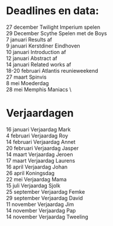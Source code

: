 # Deadlines en data:
27 december Twilight Imperium spelen\
29 December Scythe Spelen met de Boys \
7 januari Results af \
9 januari Kerstdiner Eindhoven \
10 januari Introduction af \
12 januari Abstract af \
14 januari Related works af \
18-20 februari Atlantis reunieweekend \
27 maart Spinvis \
8 mei Moederdag \
28 mei Memphis Maniacs \


# Verjaardagen
16 januari Verjaardag Mark \
4  februari Verjaardag Roy \
14 februari Verjaardag Annet \
20 februari Verjaardag Jasper \
14 maart Verjaardag Jeroen \
17 maart Verjaardag Laurens \
16 april Verjaardag Johan \
26 april Koningsdag \
22 mei Verjaardag Mama \
15 juli Verjaardag Sjolk \
25 september Verjaardag Femke \
29 september Verjaardag David \
11 november Verjaardag Jim \
14 november Verjaardag Pap \
14 november Verjaardag Tweeling
